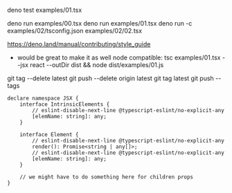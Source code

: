 deno test examples/01.tsx

deno run examples/00.tsx
deno run examples/01.tsx
deno run -c examples/02/tsconfig.json examples/02/02.tsx

https://deno.land/manual/contributing/style_guide


- would be great to make it as well node compatible:
tsc examples/01.tsx --jsx react --outDir dist && node dist/examples/01.js

git tag --delete latest
git push --delete origin latest
git tag latest
git push --tags



```
declare namespace JSX {
    interface IntrinsicElements {
        // eslint-disable-next-line @typescript-eslint/no-explicit-any
        [elemName: string]: any;
    }

    interface Element {
        // eslint-disable-next-line @typescript-eslint/no-explicit-any
        render(): Promise<string | any[]>;
        // eslint-disable-next-line @typescript-eslint/no-explicit-any
        [elemName: string]: any;
    }

    // we might have to do something here for children props
}
```
